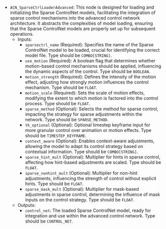 - `ACN_SparseCtrlLoaderAdvanced`: This node is designed for loading and initializing the Sparse ControlNet models, facilitating the integration of sparse control mechanisms into the advanced control network architecture. It abstracts the complexities of model loading, ensuring that the Sparse ControlNet models are properly set up for subsequent operations.
    - Inputs:
        - `sparsectrl_name` (Required): Specifies the name of the Sparse ControlNet model to be loaded, crucial for identifying the correct model file. Type should be `COMBO[STRING]`.
        - `use_motion` (Required): A boolean flag that determines whether motion-based control mechanisms should be applied, influencing the dynamic aspects of the control. Type should be `BOOLEAN`.
        - `motion_strength` (Required): Defines the intensity of the motion effect, adjusting how strongly motion influences the control mechanism. Type should be `FLOAT`.
        - `motion_scale` (Required): Sets the scale of motion effects, modifying the extent to which motion is factored into the control process. Type should be `FLOAT`.
        - `sparse_method` (Optional): Selects the method for sparse control, impacting the strategy for sparse adjustments within the network. Type should be `SPARSE_METHOD`.
        - `tk_optional` (Optional): Optional timestep keyframe input for more granular control over animation or motion effects. Type should be `TIMESTEP_KEYFRAME`.
        - `context_aware` (Optional): Enables context-aware adjustments, allowing the model to adapt its control strategy based on contextual information. Type should be `COMBO[STRING]`.
        - `sparse_hint_mult` (Optional): Multiplier for hints in sparse control, affecting how hint-based adjustments are scaled. Type should be `FLOAT`.
        - `sparse_nonhint_mult` (Optional): Multiplier for non-hint adjustments, influencing the strength of control without explicit hints. Type should be `FLOAT`.
        - `sparse_mask_mult` (Optional): Multiplier for mask-based adjustments in sparse control, determining the influence of mask inputs on the control strategy. Type should be `FLOAT`.
    - Outputs:
        - `control_net`: The loaded Sparse ControlNet model, ready for integration and use within the advanced control network. Type should be `CONTROL_NET`.
